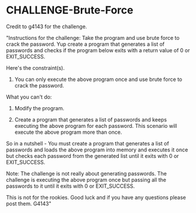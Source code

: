 # CHALLENGE-Brute-Force

Credit to g4143 for the challenge.

"Instructions for the challenge: Take the program and use brute force to crack the password. Yup create a program that generates a list of passwords and checks if the program below exits with a return value of 0 or EXIT_SUCCESS.

Here's the constraint(s).
1. You can only execute the above program once and use brute force to crack the password.

What you can't do:

1. Modify the program.

2. Create a program that generates a list of passwords and keeps executing the above program for each password. This scenario will execute the above program more than once. 

So in a nutshell - You must create a program that generates a list of passwords and loads the above program into memory and executes it once but checks each password from the generated list until it exits with 0 or EXIT_SUCCESS.

Note: The challenge is not really about generating passwords. The challenge is executing the above program once but passing all the passwords to it until it exits with 0 or EXIT_SUCCESS.

This is not for the rookies. Good luck and if you have any questions please post them. G4143"
